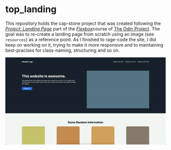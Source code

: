# top_landing

This repository holds the cap-stone project that was created following the [_Project: Landing Page_](https://www.theodinproject.com/lessons/foundations-landing-page) part of the [_Flexbox_](https://www.theodinproject.com/paths/foundations/courses/foundations#flexbox)course of [The Odin Project](https://www.theodinproject.com/).
The goal was to re-create a landing page from scratch using an image (see `resources`) as a reference point. As I finished to rage-code the site, I did keep on working on it, trying to make it more responsive and to maintaining best-pracises for class-naming, structuring and so on.

![gif](./resources/top-landing.gif)
